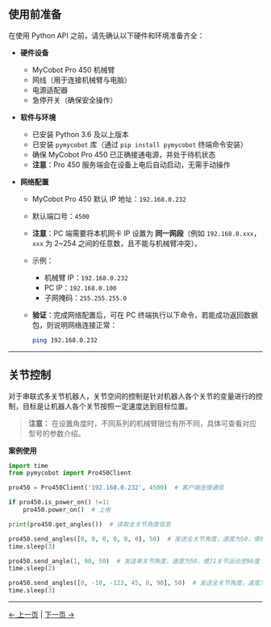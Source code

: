 ## 使用前准备

在使用 Python API 之前，请先确认以下硬件和环境准备齐全：

- **硬件设备**  
  - MyCobot Pro 450 机械臂  
  - 网线（用于连接机械臂与电脑）  
  - 电源适配器  
  - 急停开关（确保安全操作）

- **软件与环境**  
  - 已安装 Python 3.6 及以上版本  
  - 已安装 `pymycobot` 库（通过 `pip install pymycobot` 终端命令安装）  
  - 确保 MyCobot Pro 450 已正确接通电源，并处于待机状态  
  - **注意**：Pro 450 服务端会在设备上电后自动启动，无需手动操作  

- **网络配置**  
  - MyCobot Pro 450 默认 IP 地址：`192.168.0.232`  
  - 默认端口号：`4500`  
  - **注意**：PC 端需要将本机网卡 IP 设置为 **同一网段**（例如 `192.168.0.xxx`，`xxx` 为 2~254 之间的任意数，且不能与机械臂冲突）。  
  - 示例：  
    - 机械臂 IP：`192.168.0.232`  
    - PC IP：`192.168.0.100`  
    - 子网掩码：`255.255.255.0`
  
  - **验证**：完成网络配置后，可在 PC 终端执行以下命令，若能成功返回数据包，则说明网络连接正常：  
  
    ```bash
    ping 192.168.0.232
    ```

---

## 关节控制

对于串联式多关节机器人，关节空间的控制是针对机器人各个关节的变量进行的控制，目标是让机器人各个关节按照一定速度达到目标位置。

> **注意：** 在设置角度时，不同系列的机械臂限位有所不同，具体可查看对应型号的参数介绍。


**案例使用**

```python
import time
from pymycobot import Pro450Client

pro450 = Pro450Client('192.168.0.232', 4500)  # 客户端连接通信

if pro450.is_power_on() !=1:
    pro450.power_on()  # 上电

print(pro450.get_angles())  # 读取全关节角度信息

pro450.send_angles([0, 0, 0, 0, 0, 0], 50)  # 发送全关节角度，速度为50，使机械臂所有关节运动到零位
time.sleep(3)

pro450.send_angle(1, 90, 50)  # 发送单关节角度，速度为50，使J1关节运动至90度
time.sleep(2)

pro450.send_angles([0, -10, -123, 45, 0, 90], 50)  # 发送全关节角度，速度为50
time.sleep(3)
```

---

[← 上一页](./2_API.md) | [下一页 →](./4_coord.md)
